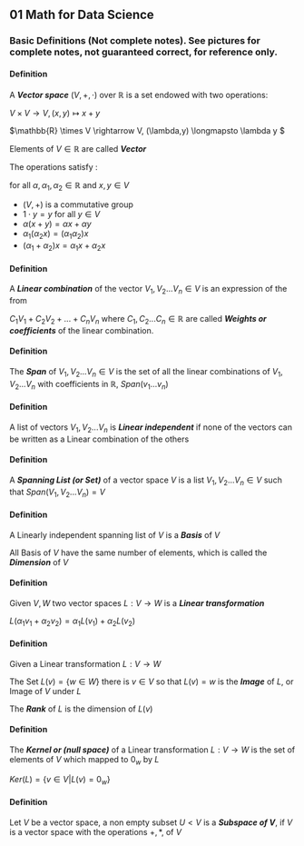 ## 01 Math for Data Science

### Basic Definitions (Not complete notes). See pictures for complete notes, not guaranteed correct, for reference only.

#### Definition

A ***Vector space*** $(V, +, \cdot)$ over $\mathbb{R}$ is a set endowed with two operations:

$V \times V \rightarrow V, (x,y) \longmapsto x+y$

$\mathbb{R} \times V \rightarrow V, (\lambda,y) \longmapsto \lambda y $

Elements of $V \in \mathbb{R}$ are called ***Vector***



The operations satisfy :

for all $\alpha, \alpha_1, \alpha_2 \in \mathbb{R}$  and  $x, y \in V$

* $(V, + )$ is a commutative group
* $1\cdot y = y$ for all $y \in V$ 
* $\alpha (x+y) = \alpha x+\alpha y$ 
* $\alpha_1(\alpha_2 x) = (\alpha_1 \alpha_2) x$
* $(\alpha_1+\alpha_2)x = \alpha_1 x + \alpha_2x$



#### Definition

A ***Linear combination*** of the vector $V_1, V_2 ...V_n \in V$ is an expression of the from 

$C_1V_1 +C_2V_2+...+C_nV_n$ where $C_1, C_2 ...C_n \in \mathbb{R}$ are called ***Weights or coefficients*** of the linear combination.



#### Definition

The ***Span*** of  $V_1, V_2 ...V_n \in V$ is the set of all the linear combinations of  $V_1, V_2 ...V_n$ with coefficients in $\mathbb{R}$,  $Span(v_1...v_n)$



#### Definition

A list of vectors $V_1, V_2 ...V_n$ is ***Linear independent*** if none of the vectors can be written as a Linear combination of the others



#### Definition

A ***Spanning List (or Set)*** of a vector space $V$ is a list  $V_1, V_2 ...V_n \in V$ such that $Span( V_1, V_2 ...V_n) = V$



#### Definition

A Linearly independent spanning list of $V$ is a ***Basis*** of $V$

All Basis of $V$ have the same number of elements, which is called the ***Dimension*** of $V$



#### Definition 

Given $V,W$ two vector spaces $L : V \rightarrow W$ is a ***Linear transformation*** 

$L(\alpha_1 v_1 + \alpha_2 v_2) = \alpha_1L( v_1)  + \alpha_2L(v_2)$



#### Definition

Given a Linear transformation $L : V \rightarrow W$ 

The Set $L(v) = \{w \in W\}$ there is $v \in V$ so that $L(v) = w$ is the ***Image*** of $L$, or Image of $V$ under $L$

The ***Rank*** of $L$ is the dimension of $L(v)$ 



#### Definition

The ***Kernel or (null space)*** of a Linear transformation $L : V \rightarrow W$ is the set of elements of $V$ which mapped to $0_w$ by $L$

$Ker(L) = \{v \in V | L(v) = 0_w\}$



#### Definition

Let $V$ be a vector space, a non empty subset $U < V$ is a ***Subspace of V***, if $V$ is a vector space with the operations $+, *,$ of $V$

